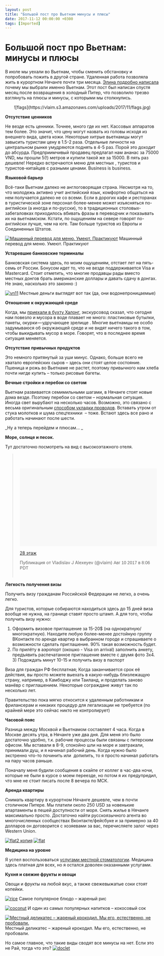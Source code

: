 ```yaml
---
layout: post
title: "Большой пост про Вьетнам минусы и плюсы"
date: 2017-11-12 00:00:00 +0300
tags: [Imported]
---
```

# Большой пост про Вьетнам: минусы и плюсы

В июле мы уехали во Вьетнам, чтобы сменить обстановку и попробовать пожить в другой стране. Удаленная работа позволяла жить в курортном Нячанге почти три месяца. [Элина подробно написала](https://krentsler.com/ru/vietnam/) почему мы выбрали именно Вьетнам. Этот пост был написан спустя месяц после возвращения в холодный Питер, что позволило трезво взглянуть на плюсы и минусы, с которыми мы столкнулись.

<center>![flags](https://vlaim.s3.amazonaws.com/uploads/2017/11/flags.jpg)</center>

**Отсутствие ценников**

Не везде есть ценники. Точнее, много где их нет. Кассовых аппаратов тем более. Это значит, что цену могут назвать из головы исходя из внешнего вида, цвета кожи. Некоторые хитрые вьетнамцы могут завысить туристам цену в 1.5-2 раза. Отдельные личности на центральном рынке умудряются поднять в 4-5 раз. Порой это доходит до абсурда. Предприимчивый продавец предлагал нам ананас за 75000 VND, мы прошли 5(!) метров и купили такой же за 15000\. В пять раз дешевле! Нередко встречаются меню для местных , туристов и туристов-китайцев с разными ценами. Business is business.

**Языковой барьер**

Всё-таки Вьетнам далеко не англоговорящая страна. Несмотря на то, что молодежь активно учит английский язык, комфортно общаться на нем получается далеко не со всеми. Если в дорогих кафе и ресторанах в туристической зоне персонал более-менее может изъясняться по-английски (а иногда и по-русски), то в традиционных столовых-забегаловках приходилось вбивать фразы в переводчик и показывать их на вьетнамском. Кстати, по ощущениям на севере говорят по-английски лучше, чем на юге. Там больше туристов из Европы и Соединенных Штатов.

[![Машинный перевод для меню. Умеют. Практикуют](https://vlaim.s3.amazonaws.com/uploads/2017/11/2017-11-12-17.11.54.jpg)](https://vlaim.s3.amazonaws.com/uploads/2017/11/2017-11-12-17.11.54.jpg) Машинный перевод для меню. Умеют. Практикуют

**Устаревшие банковские терминалы**

Банковская система здесь, по моим ощущениям, отстает лет на пять-семь от России. Бонусом идет то, что не везде поддерживается Visa и Mastercard. Стоит отметить, что многие продавцы рады вместо местных донгов брать американские доллары и давать сдачу в донгах. Не знаю, насколько это законно :)

[![vn11](https://vlaim.s3.amazonaws.com/uploads/2017/10/vn11.jpg)](https://vlaim.s3.amazonaws.com/uploads/2017/10/vn11.jpg) Местные деньги выглядят вот так (да, они водонепроницаемые)

**Отношение к окружающей среде**

Когда, мы [приехали в бухту Халонг](https://blog.alexeyev.me/2017/09/haiphong/ "Хайфон, бухта Халонг"), экскурсовод сказал, что сегодня нам повезло и мусора в воде плавает не много: пластиковые бутылки, пакеты, окурки — удручающее зрелище . Многие вьетнамцы не особо задумываюся об окружающей среде и не видят ничего такого в том, чтобы выкидывать мусор в море. Говорят, что в последнее время ситуация меняется.

**Отсутствие привычных продуктов**

Это немного притянутый за уши минус. Однако, больше всего не хватало европейских сыров – здесь они стоят целое состояние. Пшеница и рожь во Вьетнаме не растет, поэтому привычного нам хлеба почти нигде купить – только рисовые багеты.

**Вечные стройки и перебои со светом**

Вьетнам развивается семимильными шагами, в Нячанге стоят новые дома везде. Поэтому перебои со светом – нормальная ситуация. Иногда свет вырубают на несколько часов. Возможно, это связано с весьма оригинальным [способом укладки проводов](https://t.me/vietnotes/57). Вставать утром от стука молотков и шума спецтехники  – тоже. Встают здесь все рано и работать начинают после шести.

_Ну а теперь перейдем и плюсам... _

**Море, солнце и песок.**

Тут достаточно посмотреть на вид с высокоэтажного отеля.

> <div style="padding: 8px;">
> 
> <div style="background: #F8F8F8; line-height: 0; margin-top: 40px; padding: 28.194444444444443% 0; text-align: center; width: 100%;"></div>
> 
> [28 этаж](https://www.instagram.com/p/BXniDpUl8V2/)
> 
> Публикация от Vladislav J Alexeyev (@vlaim) <time style="font-family: Arial,sans-serif; font-size: 14px; line-height: 17px;" datetime="2017-08-10T15:06:17+00:00">Авг 10 2017 в 8:06 PDT</time>
> 
> </div>

<script src="//platform.instagram.com/en_US/embeds.js" async="" defer="defer"></script>

**Легкость получения визы**

Получить визу гражданам Российской Федерации не легко, а очень легко.

Для туристов, которые собираются находиться здесь до 15 дней виза вообще не нужна, на границе ставят просто штамп.
А для того, чтобы получить визу нужно:
1) Оформить визовое приглашение за 15-20$ (на однократную/многократную). Находите любую более-менее достойную группу ВКонтакте по аренде квартир в выбранном городе и спрашиваете о возможности сделать приглашение. 90% такая возможность будет.
2) По прилёту в аэропорт (окошко - Visa on arrival) заполнить анкету, предъявить распечатанное приглашение вместе с двумя фото 3х4.
3) Подождать минут 10-15 и получить визу в паспорт

Виза для граждан РФ бесплатная; Когда заканчивается срок её действия, вы просто можете выехать в какую-нибудь близлежащую страну, например, в Камбоджу или Таиланд, и проделать заново манёвр с приглашением. Некоторые сограждане живут так по несколько лет.

Правительство пока мягко относится к удаленным работникам и фрилансерам и никаких процедур для легализации не требуется (по крайней мере это сейчас никто не контролирует)

**Часовой пояс**

Разница между Москвой и Вьетнамом составляет 4 часа. Когда в Москве десять утра, в Нячанге уже два дня. Для меня это было достаточно удобно, т.к. рабочие процессы были связаны с питерским офисом. Мы вставали в 8-9, спокойно шли на море и завтракали, принимали душ, и я начинал рабочий день. Когда нужно было экстренно что-то починить или  допилить, то я просто начинал работать на пару часов раньше.

Поначалу меня будили сообщения в скайпе от коллег в час-два ночи, которые не были в курсе о моем переезде, но потом я их предупредил, что мне не стоит писать после 8 вечера по МСК.

**Аренда квартиры**

Снимать квартиру в курортном Нячанге дешевле, чем в почти столичном Питере. Мы платили около 250 USD за новенькие апартаменты в пешей доступности от моря. Снять жилье в Нячанге максимально просто. Достаточно найти русскоязычного агента во многочисленных сообществах Вконтакте/фейсбуке и за примерно за 40 долларов он договорится с хозяевами за вас, перечисляете залог через Western Union.

[![flat2 копия](https://vlaim.s3.amazonaws.com/uploads/2017/11/flat2-kopiya.jpg)](https://vlaim.s3.amazonaws.com/uploads/2017/11/flat2-kopiya.jpg) [![flat](https://vlaim.s3.amazonaws.com/uploads/2017/11/flat.jpg)](https://vlaim.s3.amazonaws.com/uploads/2017/11/flat.jpg)

**Медицина на уровне**

Я успел воспользоваться [услугами местной стоматологии](https://blog.alexeyev.me/2017/08/tooth-nha-trang/). Медицина здесь платная для всех, но я остался доволен оказанными услугами.

**Кухня и свежие фрукты и овощи**

Овощи и фрукты на любой вкус, а также свежевыжатые соки стоят копейки.

[![rice](https://vlaim.s3.amazonaws.com/uploads/2017/10/rice.jpg)](https://vlaim.s3.amazonaws.com/uploads/2017/10/rice.jpg) Самое популярное блюдо – жареный рис

[![coconut](https://vlaim.s3.amazonaws.com/uploads/2017/10/coconut.jpg)](https://vlaim.s3.amazonaws.com/uploads/2017/10/coconut.jpg) И один из самых популярных напитков – кокосовый сок

[![Местный деликатес – жареный крокодил. Мы его, естественно, не пробовали. ](https://vlaim.s3.amazonaws.com/uploads/2017/11/crocodile1.jpg)](https://vlaim.s3.amazonaws.com/uploads/2017/11/crocodile1.jpg) Местный деликатес – жареный крокодил. Мы его, естественно, не пробовали.

Но самое главное, что такие виды сводят все минусы на нет. Если это не Рай, тогда что это?
[![doclet](https://vlaim.s3.amazonaws.com/uploads/2017/11/doclet.jpg)](https://vlaim.s3.amazonaws.com/uploads/2017/11/doclet.jpg)
